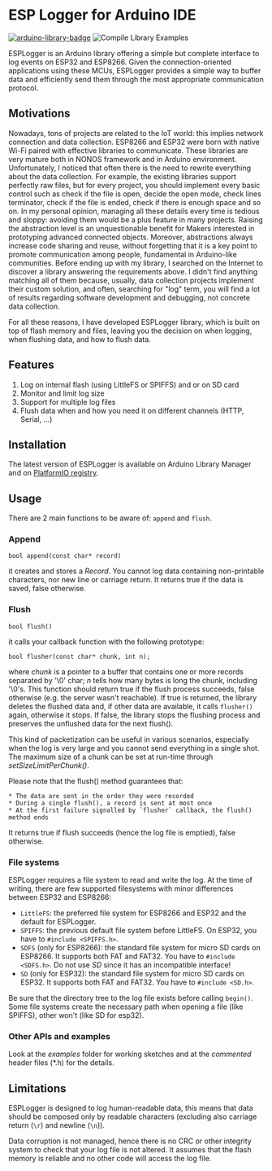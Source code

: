 # ESP Logger for Arduino IDE

[![arduino-library-badge](https://www.ardu-badge.com/badge/ESP%20Logger.svg)](https://www.ardu-badge.com/badge/ESP%20Logger.svg) ![Compile Library Examples](https://github.com/fabianoriccardi/ESPLogger/actions/workflows/LibraryBuild.yml/badge.svg)

ESPLogger is an Arduino library offering a simple but complete interface to log events on ESP32 and ESP8266. Given the connection-oriented applications using these MCUs, ESPLogger provides a simple way to buffer data and efficiently send them through the most appropriate communication protocol.

## Motivations

Nowadays, tons of projects are related to the IoT world: this implies network connection and data collection. ESP8266 and ESP32 were born with native Wi-Fi paired with effective libraries to communicate. These libraries are very mature both in NONOS framework and in Arduino environment. Unfortunately, I noticed that often there is the need to rewrite everything about the data collection. For example, the existing libraries support perfectly raw files, but for every project, you should implement every basic control such as check if the file is open, decide the open mode, check lines terminator, check if the file is ended, check if there is enough space and so on. In my personal opinion, managing all these details every time is tedious and sloppy: avoiding them would be a plus feature in many projects. Raising the abstraction level is an unquestionable benefit for Makers interested in prototyping advanced connected objects. Moreover, abstractions always increase code sharing and reuse, without forgetting that it is a key point to promote communication among people, fundamental in Arduino-like communities. Before ending up with my library, I searched on the Internet to discover a library answering the requirements above. I didn't find anything matching all of them because, usually, data collection projects implement their custom solution, and often, searching for "log" term, you will find a lot of results regarding software development and debugging, not concrete data collection.

For all these reasons, I have developed ESPLogger library, which is built on top of flash memory and files, leaving you the decision on when logging, when flushing data, and how to flush data.

## Features

1. Log on internal flash (using LittleFS or SPIFFS) and or on SD card
2. Monitor and limit log size
3. Support for multiple log files
4. Flush data when and how you need it on different channels (HTTP, Serial, ...)

## Installation

The latest version of ESPLogger is available on Arduino Library Manager and on [PlatformIO registry](https://platformio.org/lib/show/5879/ESP%20Logger).

## Usage

There are 2 main functions to be aware of: `append` and `flush`.

### Append

    bool append(const char* record)

it creates and stores a *Record*. You cannot log data containing non-printable characters, nor new line or carriage return. It returns true if the data is saved, false otherwise.

### Flush

    bool flush()

it calls your callback function with the following prototype:

    bool flusher(const char* chunk, int n);

where *chunk* is a pointer to a buffer that contains one or more records separated by '\0' char; *n* tells how many bytes is long the chunk, including '\0's. This function should return true if the flush process succeeds, false otherwise (e.g. the server wasn't reachable). If true is returned, the library deletes the flushed data and, if other data are available, it calls `flusher()` again, otherwise it stops. If false, the library stops the flushing process and preserves the unflushed data for the next flush().

This kind of packetization can be useful in various scenarios, especially when the log is very large and you cannot send everything in a single shot. The maximum size of a chunk can be set at run-time through *setSizeLimitPerChunk()*.

Please note that the flush() method guarantees that:

    * The data are sent in the order they were recorded 
    * During a single flush(), a record is sent at most once
    * At the first failure signalled by `flusher` callback, the flush() method ends

It returns true if flush succeeds (hence the log file is emptied), false otherwise.

### File systems

ESPLogger requires a file system to read and write the log. At the time of writing, there are few supported filesystems with minor differences between ESP32 and ESP8266:

* `LittleFS`: the preferred file system for ESP8266 and ESP32 and the default for ESPLogger.
* `SPIFFS`: the previous default file system before LittleFS. On ESP32, you have to `#include <SPIFFS.h>`.
* `SDFS` (only for ESP8266): the standard file system for micro SD cards on ESP8266. It supports both FAT and FAT32. You have to `#include <SDFS.h>`. Do not use *SD* since it has an incompatible interface!
* `SD` (only for ESP32): the standard file system for micro SD cards on ESP32. It supports both FAT and FAT32. You have to `#include <SD.h>`.

Be sure that the directory tree to the log file exists before calling `begin()`. Some file systems create the necessary path when opening a file (like SPIFFS), other won't (like SD for esp32).

### Other APIs and examples

Look at the *examples* folder for working sketches and at the *commented* header files (*.h) for the details.

## Limitations

ESPLogger is designed to log human-readable data, this means that data should be composed only by readable characters (excluding also carriage return (`\r`) and newline (`\n`)).

Data corruption is not managed, hence there is no CRC or other integrity system to check that your log file is not altered. It assumes that the flash memory is reliable and no other code will access the log file.
